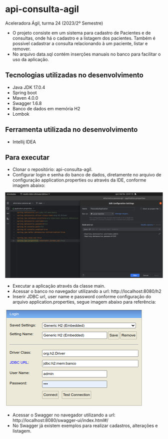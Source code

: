 # api-consulta-agil
Aceleradora Ágil, turma 24 (2023/2º Semestre)

* O projeto consiste em um sistema para cadastro de Pacientes e de consultas, onde há o cadastro e a listagem dos pacientes. Também é possivel cadastrar a consulta relacionando à um paciente, listar e remover.
* No arquivo data.sql contém inserções manuais no banco para facilitar o uso da aplicação.


## Tecnologias utilizadas no desenvolvimento
* Java JDK 17.0.4
* Spring boot
* Maven 4.0.0
* Swagger 1.6.8
* Banco de dados em memória H2
* Lombok

## Ferramenta utilizada no desenvolvimento
* Intellij IDEA


## Para executar
* Clonar o repositório: api-consulta-agil.
* Configurar login e senha do banco de dados, diretamente no arquivo de configuração application.properties ou através da IDE, conforme imagem abaixo:

![Print da configuração de login e senha do bando H2](https://github.com/Felipe-Noguez/only-assets/blob/main/attornatus-api/IDE1.png?raw=true)

* Executar a aplicação através da classe main.
* Acessar o banco no navegador utilizando a url: http://localhost:8080/h2
* Inserir JDBC url, user name e password conforme configuração do arquivo application.properties, segue imagem abaixo para referência:

![Print de referência para configuração do acesso ao H2](https://github.com/Felipe-Noguez/only-assets/blob/main/attornatus-api/H2.png?raw=true)
* Acessar o Swagger no navegador utilizando a url: http://localhost:8080/swagger-ui/index.html#/
* No Swagger já existem exemplos para realizar cadastros, alterações e listagem.
